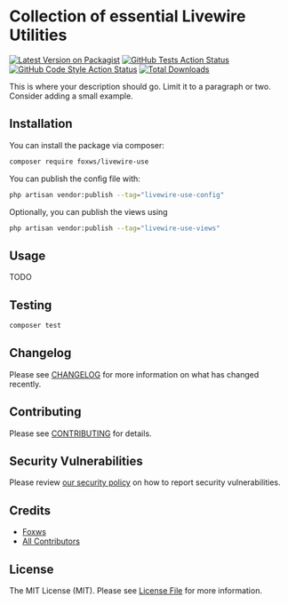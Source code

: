 # Collection of essential Livewire Utilities

[![Latest Version on Packagist](https://img.shields.io/packagist/v/foxws/livewire-use.svg?style=flat-square)](https://packagist.org/packages/foxws/livewire-use)
[![GitHub Tests Action Status](https://img.shields.io/github/actions/workflow/status/foxws/livewire-use/run-tests.yml?branch=main&label=tests&style=flat-square)](https://github.com/foxws/livewire-use/actions?query=workflow%3Arun-tests+branch%3Amain)
[![GitHub Code Style Action Status](https://img.shields.io/github/actions/workflow/status/foxws/livewire-use/fix-php-code-style-issues.yml?branch=main&label=code%20style&style=flat-square)](https://github.com/foxws/livewire-use/actions?query=workflow%3A"Fix+PHP+code+style+issues"+branch%3Amain)
[![Total Downloads](https://img.shields.io/packagist/dt/foxws/livewire-use.svg?style=flat-square)](https://packagist.org/packages/foxws/livewire-use)

This is where your description should go. Limit it to a paragraph or two. Consider adding a small example.

## Installation

You can install the package via composer:

```bash
composer require foxws/livewire-use
```

You can publish the config file with:

```bash
php artisan vendor:publish --tag="livewire-use-config"
```

Optionally, you can publish the views using

```bash
php artisan vendor:publish --tag="livewire-use-views"
```

## Usage

TODO

## Testing

```bash
composer test
```

## Changelog

Please see [CHANGELOG](CHANGELOG.md) for more information on what has changed recently.

## Contributing

Please see [CONTRIBUTING](CONTRIBUTING.md) for details.

## Security Vulnerabilities

Please review [our security policy](../../security/policy) on how to report security vulnerabilities.

## Credits

- [Foxws](https://github.com/foxws)
- [All Contributors](../../contributors)

## License

The MIT License (MIT). Please see [License File](LICENSE.md) for more information.
